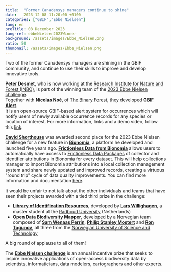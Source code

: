 ```yaml
---
title:  "Former Canadensys managers continue to shine"
date:   2023-12-08 11:20:00 +0100
categories: ["GBIF","Ebbe Nielsen"]
lang: en
preTitle: 08 December 2023
lang-ref: ebbeNielsen2023Winner
background: /assets/images/Ebbe_Nielsen.png
ratio: 50
thumbnail: /assets/images/Ebbe_Nielsen.png
---
```


Two of the former Canadensys managers are shining in the GBIF community, and continue to use their skills to improve and develop innovative tools.  

[**Peter Desmet**](https://orcid.org/0000-0002-8442-8025), who is now working at the [Research Institute for Nature and Forest (INBO)](https://inbo.be/en/), is part of the winning team of the [2023 Ebbe Nielsen challenge](https://www.gbif.org/ebbe).  
Together with [**Nicolas Noé**](https://orcid.org/0000-0002-9503-4750), of [The Binary Forest](https://thebinaryforest.net/), they developed [**GBIF Alert**](https://www.gbif.org/news/EQgUzZ4YA75BSeLs1naI9/belgian-built-gbif-alert-system-wins-the-2023-ebbe-nielsen-challenge#gbifalert).  
It is an open-source GBIF-based alert system for occurrences which will notify users of newly available occurrence records for any species or location of interest.
For more information, links and a demo video, follow this [link](https://www.gbif.org/news/EQgUzZ4YA75BSeLs1naI9/belgian-built-gbif-alert-system-wins-the-2023-ebbe-nielsen-challenge#gbifalert).  

[**David Shorthouse**](https://orcid.org/0000-0001-7618-5230) was awarded second place for the 2023 Ebbe Nielsen challenge for a new feature in [**Bionomia**](https://bionomia.net/), a platform he developed and launched five years ago.
[**Frictionless Data from Bionomia**](https://www.gbif.org/news/EQgUzZ4YA75BSeLs1naI9/belgian-built-gbif-alert-system-wins-the-2023-ebbe-nielsen-challenge#bionomia) allows users to automatically have access to [Frictionless Data Packages](https://specs.frictionlessdata.io/data-package/) of collector and identifier attributions in Bionomia for every dataset.
This will help collections manager to import Bionomia attributions into a local collection management system and share newly updated and improved records, creating a virtuous "round trip" cycle of data quality improvements.
You can find more information and documentation [here](https://www.gbif.org/news/EQgUzZ4YA75BSeLs1naI9/belgian-built-gbif-alert-system-wins-the-2023-ebbe-nielsen-challenge#bionomia).

It would be unfair to not talk about the other individuals and teams that have seen their projects awarded with a tied third prize in the challenge:
 - [**Library of Identification Resources**](https://www.gbif.org/news/EQgUzZ4YA75BSeLs1naI9/belgian-built-gbif-alert-system-wins-the-2023-ebbe-nielsen-challenge#lir), developed by [**Lars Willighagen**](https://orcid.org/0000-0002-4751-4637), a master student at the [Radboud University](https://www.ru.nl/en) (Netherlands)
 - [**Open Data Biodiversity Mapper**](https://www.gbif.org/news/EQgUzZ4YA75BSeLs1naI9/belgian-built-gbif-alert-system-wins-the-2023-ebbe-nielsen-challenge#odbm), developed by a Norvegian team composed of [**Sam Wenaas Perrin**](https://orcid.org/0000-0002-1266-1573), [**Philip Stanley Mostert**](https://www.ntnu.edu/employees/philip.s.mostert) and [**Ron Togunov**](https://www.ntnu.edu/employees/ron.togunov), all three from the [Norwegian University of Science and Technology](https://www.ntnu.edu/)
 
 A big round of applause to all of them!
 
 The [**Ebbe Nielsen challenge**](https://www.gbif.org/ebbe) is an annual incentive prize that seeks to inspire innovative applications of open-access biodiversity data by scientists, informaticians, data modelers, cartographers and other experts.